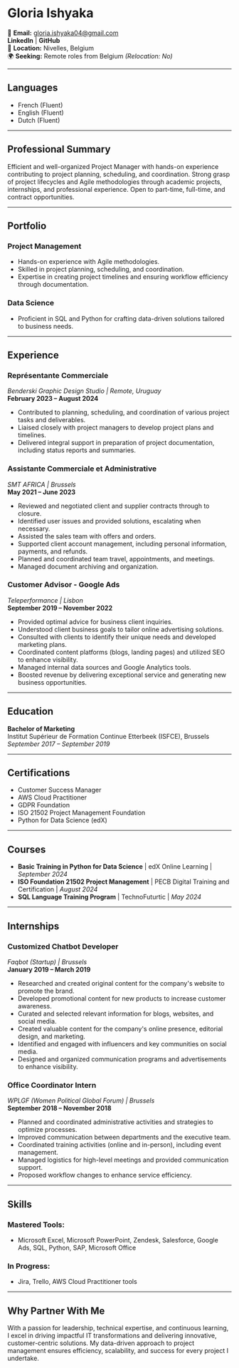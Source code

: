 # Gloria Ishyaka

📧 **Email:** gloria.ishyaka04@gmail.com  
**LinkedIn** | **GitHub**  
📍 **Location:** Nivelles, Belgium  
🌍 **Seeking:** Remote roles from Belgium *(Relocation: No)*  

---

## **Languages**
- French (Fluent)  
- English (Fluent)  
- Dutch (Fluent)  

---

## **Professional Summary**
Efficient and well-organized Project Manager with hands-on experience contributing to project planning, scheduling, and coordination. Strong grasp of project lifecycles and Agile methodologies through academic projects, internships, and professional experience. Open to part-time, full-time, and contract opportunities.

---

## **Portfolio**

### **Project Management**
- Hands-on experience with Agile methodologies.  
- Skilled in project planning, scheduling, and coordination.  
- Expertise in creating project timelines and ensuring workflow efficiency through documentation.  

### **Data Science**
- Proficient in SQL and Python for crafting data-driven solutions tailored to business needs.  

---

## **Experience**

### **Représentante Commerciale**  
*Benderski Graphic Design Studio | Remote, Uruguay*  
**February 2023 – August 2024**  
- Contributed to planning, scheduling, and coordination of various project tasks and deliverables.  
- Liaised closely with project managers to develop project plans and timelines.  
- Delivered integral support in preparation of project documentation, including status reports and summaries.  

### **Assistante Commerciale et Administrative**  
*SMT AFRICA | Brussels*  
**May 2021 – June 2023**  
- Reviewed and negotiated client and supplier contracts through to closure.  
- Identified user issues and provided solutions, escalating when necessary.  
- Assisted the sales team with offers and orders.  
- Supported client account management, including personal information, payments, and refunds.  
- Planned and coordinated team travel, appointments, and meetings.  
- Managed document archiving and organization.  

### **Customer Advisor - Google Ads**  
*Teleperformance | Lisbon*  
**September 2019 – November 2022**  
- Provided optimal advice for business client inquiries.  
- Understood client business goals to tailor online advertising solutions.  
- Consulted with clients to identify their unique needs and developed marketing plans.  
- Coordinated content platforms (blogs, landing pages) and utilized SEO to enhance visibility.  
- Managed internal data sources and Google Analytics tools.  
- Boosted revenue by delivering exceptional service and generating new business opportunities.  

---

## **Education**
**Bachelor of Marketing**  
Institut Supérieur de Formation Continue Etterbeek (ISFCE), Brussels  
*September 2017 – September 2019*  

---

## **Certifications**
- Customer Success Manager  
- AWS Cloud Practitioner  
- GDPR Foundation  
- ISO 21502 Project Management Foundation  
- Python for Data Science (edX)  

---

## **Courses**
- **Basic Training in Python for Data Science** | edX Online Learning | *September 2024*  
- **ISO Foundation 21502 Project Management** | PECB Digital Training and Certification | *August 2024*  
- **SQL Language Training Program** | TechnoFuturtic | *May 2024*  

---

## **Internships**

### **Customized Chatbot Developer**  
*Faqbot (Startup) | Brussels*  
**January 2019 – March 2019**  
- Researched and created original content for the company's website to promote the brand.  
- Developed promotional content for new products to increase customer awareness.  
- Curated and selected relevant information for blogs, websites, and social media.  
- Created valuable content for the company's online presence, editorial design, and marketing.  
- Identified and engaged with influencers and key communities on social media.  
- Designed and organized communication programs and advertisements to enhance visibility.  

### **Office Coordinator Intern**  
*WPLGF (Women Political Global Forum) | Brussels*  
**September 2018 – November 2018**  
- Planned and coordinated administrative activities and strategies to optimize processes.  
- Improved communication between departments and the executive team.  
- Coordinated training activities (online and in-person), including event management.  
- Managed logistics for high-level meetings and provided communication support.  
- Proposed workflow changes to enhance service efficiency.  

---

## **Skills**

### **Mastered Tools:**
- Microsoft Excel, Microsoft PowerPoint, Zendesk, Salesforce, Google Ads, SQL, Python, SAP, Microsoft Office  

### **In Progress:**
- Jira, Trello, AWS Cloud Practitioner tools  

---

## **Why Partner With Me**
With a passion for leadership, technical expertise, and continuous learning, I excel in driving impactful IT transformations and delivering innovative, customer-centric solutions. My data-driven approach to project management ensures efficiency, scalability, and success for every project I undertake.
